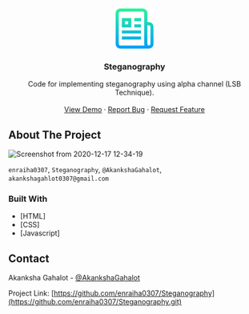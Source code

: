 

<!--
*** Thanks for checking out this README Template. If you have a suggestion that would
*** make this better, please fork the repo and create a pull request or simply open
*** an issue with the tag "enhancement".
*** Thanks again! Now go create something AMAZING! :D
***
***
***
*** To avoid retyping too much info. Do a search and replace for the following:
*** github_username, repo_name, twitter_handle, email
-->





<!-- PROJECT SHIELDS -->
<!--
*** I'm using markdown "reference style" links for readability.
*** Reference links are enclosed in brackets [ ] instead of parentheses ( ).
*** See the bottom of this document for the declaration of the reference variables
*** for contributors-url, forks-url, etc. This is an optional, concise syntax you may use.
*** https://www.markdownguide.org/basic-syntax/#reference-style-links
-->
<!-- [![Contributors][contributors-shield]][contributors-url]
[![Forks][forks-shield]][forks-url]
[![Stargazers][stars-shield]][stars-url]
[![Issues][issues-shield]][issues-url]
[![MIT License][license-shield]][license-url]
[![LinkedIn][linkedin-shield]][linkedin-url] -->



<!-- PROJECT LOGO -->
<br />
<p align="center">
  <a href="https://github.com/enraiha0307/Steganography.git">
    <img src="./logo.png" alt="Logo" width="80" height="80">
  </a>

  <h3 align="center">Steganography</h3>

  <p align="center">
  Code for implementing steganography using alpha channel (LSB Technique).
    <br />
    <!-- <a href="https://github.com/github_username/repo_name"><strong>Explore the docs »</strong></a>
    <br /> -->
    <br />
    <a href="https://enraiha0307.github.io/Steganography/">View Demo</a>
    ·
    <a href="https://github.com/enraiha0307/Steganography/issues">Report Bug</a>
    ·
    <a href="https://github.com/enraiha0307/Steganography/issues">Request Feature</a>
  </p>
</p>







<!-- ABOUT THE PROJECT -->
## About The Project


![Screenshot from 2020-12-17 12-34-19](https://user-images.githubusercontent.com/26249973/102455493-b5beff80-4065-11eb-9bed-99134ac67977.png)


`enraiha0307`, `Steganography`, `@AkankshaGahalot`, `akankshagahlot0307@gmail.com`

### Built With

* [HTML]
* [CSS]
* [Javascript]






<!-- CONTACT -->
## Contact

Akanksha Gahalot - [@AkankshaGahalot](https://twitter.com/AkankshaGahalot) 

Project Link: [https://github.com/enraiha0307/Steganography](https://github.com/enraiha0307/Steganography.git)





<!-- MARKDOWN LINKS & IMAGES -->
<!-- https://www.markdownguide.org/basic-syntax/#reference-style-links -->
 [contributors-shield]: https://img.shields.io/github/contributors/github_username/repo.svg?style=flat-square
[contributors-url]: https://github.com/github_username/repo/graphs/contributors
 [forks-shield]: https://img.shields.io/github/forks/github_username/repo.svg?style=flat-square
 [forks-url]: https://github.com/github_username/repo/network/members
 [stars-shield]: https://img.shields.io/github/stars/github_username/repo.svg?style=flat-square
 [stars-url]: https://github.com/github_username/repo/stargazers
 [issues-shield]: https://img.shields.io/github/issues/github_username/repo.svg?style=flat-square
 [issues-url]: https://github.com/github_username/repo/issues
 [license-shield]: https://img.shields.io/github/license/github_username/repo.svg?style=flat-square
[license-url]: https://github.com/github_username/repo/blob/master/LICENSE.txt
[linkedin-shield]: https://img.shields.io/badge/-LinkedIn-black.svg?style=flat-square&logo=linkedin&colorB=555
[linkedin-url]: https://linkedin.com/in/github_username
 [product-screenshot]: images/screenshot.png
